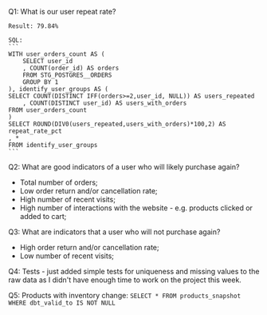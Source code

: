 Q1: What is our user repeat rate?
    
    Result: 79.84%

    SQL:
    ```
    WITH user_orders_count AS (
        SELECT user_id
        , COUNT(order_id) AS orders
        FROM STG_POSTGRES__ORDERS
        GROUP BY 1
    ), identify_user_groups AS (
    SELECT COUNT(DISTINCT IFF(orders>=2,user_id, NULL)) AS users_repeated
        , COUNT(DISTINCT user_id) AS users_with_orders
    FROM user_orders_count
    )
    SELECT ROUND(DIV0(users_repeated,users_with_orders)*100,2) AS repeat_rate_pct
    , *
    FROM identify_user_groups
    ```
Q2: What are good indicators of a user who will likely purchase again?
  - Total number of orders; 
  - Low order return and/or cancellation rate;
  - High number of recent visits;
  - High number of interactions with the website - e.g. products clicked or added to cart;

Q3: What are indicators that a user who will not purchase again?
  - High order return and/or cancellation rate;
  - Low number of recent visits;

Q4: Tests - just added simple tests for uniqueness and missing values to the raw data as I didn't have enough time to work on the project this week.

Q5: Products with inventory change: 
    ```
    SELECT *
    FROM products_snapshot
    WHERE dbt_valid_to IS NOT NULL
    ```